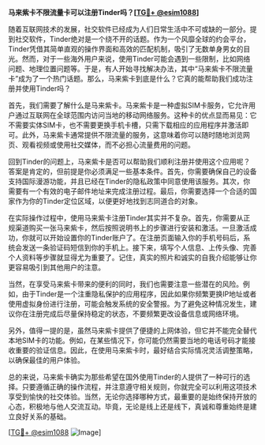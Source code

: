 **马来紫卡不限流量卡可以注册Tinder吗？[[TG💪+ @esim1088](https://t.me/s/esim1088)]**

随着互联网技术的发展，社交软件已经成为人们日常生活中不可或缺的一部分。提到社交软件，Tinder绝对是一个绕不开的话题。作为一个风靡全球的约会平台，Tinder凭借其简单直观的操作界面和高效的匹配机制，吸引了无数单身男女的目光。然而，对于一些海外用户来说，使用Tinder可能会遇到一些限制，比如网络问题、地理位置问题等。于是，有人开始寻找解决办法，其中“马来紫卡不限流量卡”成为了一个热门话题。那么，马来紫卡到底是什么？它真的能帮助我们成功注册并使用Tinder吗？

首先，我们需要了解什么是马来紫卡。马来紫卡是一种虚拟SIM卡服务，它允许用户通过互联网在全球范围内访问当地的移动网络服务。这种卡的优点显而易见：它不需要实体SIM卡，也不需要更换手机卡槽，只需下载相应的应用程序并激活即可。此外，马来紫卡通常提供不限流量的服务，这意味着你可以随时随地浏览网页、观看视频或使用社交媒体，而不必担心流量费用的问题。

回到Tinder的问题上，马来紫卡是否可以帮助我们顺利注册并使用这个应用呢？答案是肯定的，但前提是你必须满足一些基本条件。首先，你需要确保自己的设备支持国际漫游功能，并且已经在Tinder的隐私政策中同意使用该服务。其次，你需要有一个有效的电子邮件地址来完成注册过程。最后，你需要选择一个合适的国家作为你的Tinder定位区域，以便更好地找到志同道合的对象。

在实际操作过程中，使用马来紫卡注册Tinder其实并不复杂。首先，你需要从正规渠道购买一张马来紫卡，然后按照说明书上的步骤进行安装和激活。一旦激活成功，你就可以开始设置你的Tinder账户了。在注册页面输入你的手机号码后，系统会发送一条验证码短信到你的手机上。接下来，填写个人信息、上传头像、完善个人资料等步骤就显得尤为重要了。记住，真实的照片和诚实的自我介绍能够让你更容易吸引到其他用户的注意。

当然，在享受马来紫卡带来的便利的同时，我们也需要注意一些潜在的风险。例如，由于Tinder是一个注重隐私保护的应用程序，因此如果你频繁更换IP地址或者使用虚拟身份进行注册，可能会触发系统的安全警报。为了避免这种情况发生，建议你在注册完成后尽量保持稳定的状态，不要频繁更改设备信息或网络环境。

另外，值得一提的是，虽然马来紫卡提供了便捷的上网体验，但它并不能完全替代本地SIM卡的功能。例如，在某些情况下，你可能仍然需要当地的电话号码才能接收重要的验证信息。因此，在使用马来紫卡时，最好结合实际情况灵活调整策略，以确保最佳的用户体验。

总的来说，马来紫卡确实为那些希望在国外使用Tinder的人提供了一种可行的选择。只要遵循正确的操作流程，并注意遵守相关规则，你就完全可以利用这项技术享受到愉快的社交体验。当然，无论你选择哪种方式，最重要的是始终保持开放的心态，积极地与他人交流互动。毕竟，无论是线上还是线下，真诚和尊重始终是建立良好关系的基础。

[[TG💪+ @esim1088](https://t.me/s/esim1088) ![Image](https://i.postimg.cc/4NQfJmqS/Snipaste-2025-05-13-00-14-12.png)]